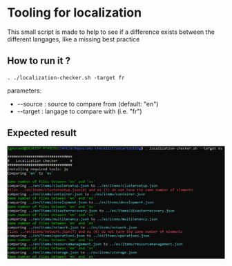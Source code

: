 # Tooling for localization

This small script is made to help to see if a difference exists between the different langages, like a missing best practice

## How to run it ?

```console
. ./localization-checker.sh -target fr
```

parameters:

- --source : source to compare from (default: "en")
- --target : langage to compare with (i.e. "fr")

## Expected result

![](localization-checker-result.png)